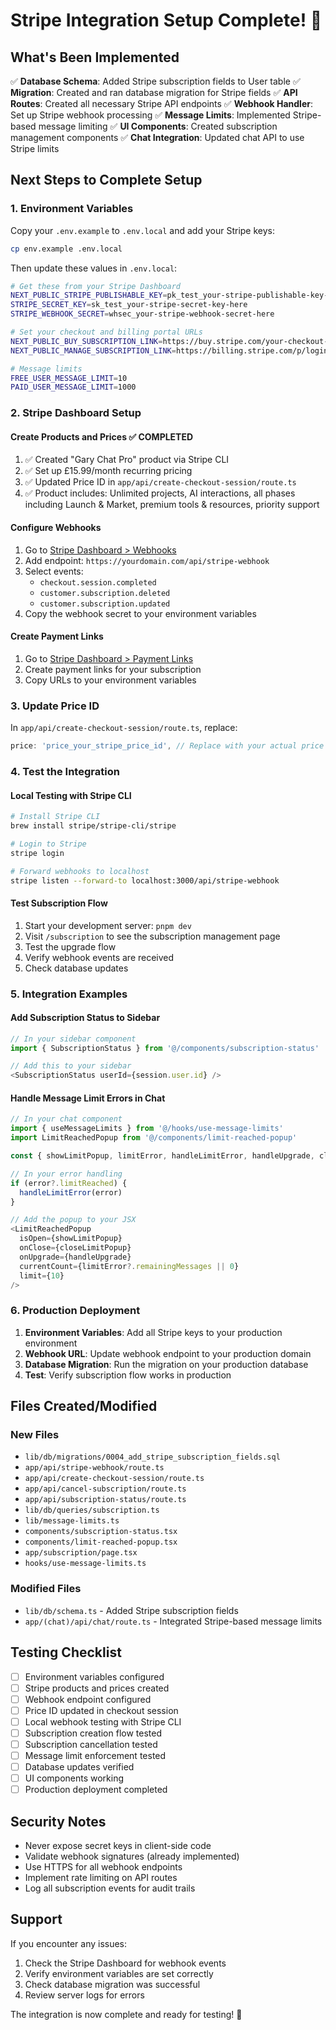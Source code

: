 # Stripe Integration Setup Complete! 🎉

## What's Been Implemented

✅ **Database Schema**: Added Stripe subscription fields to User table
✅ **Migration**: Created and ran database migration for Stripe fields
✅ **API Routes**: Created all necessary Stripe API endpoints
✅ **Webhook Handler**: Set up Stripe webhook processing
✅ **Message Limits**: Implemented Stripe-based message limiting
✅ **UI Components**: Created subscription management components
✅ **Chat Integration**: Updated chat API to use Stripe limits

## Next Steps to Complete Setup

### 1. Environment Variables
Copy your `.env.example` to `.env.local` and add your Stripe keys:

```bash
cp env.example .env.local
```

Then update these values in `.env.local`:
```bash
# Get these from your Stripe Dashboard
NEXT_PUBLIC_STRIPE_PUBLISHABLE_KEY=pk_test_your-stripe-publishable-key-here
STRIPE_SECRET_KEY=sk_test_your-stripe-secret-key-here
STRIPE_WEBHOOK_SECRET=whsec_your-stripe-webhook-secret-here

# Set your checkout and billing portal URLs
NEXT_PUBLIC_BUY_SUBSCRIPTION_LINK=https://buy.stripe.com/your-checkout-link
NEXT_PUBLIC_MANAGE_SUBSCRIPTION_LINK=https://billing.stripe.com/p/login/your-portal-link

# Message limits
FREE_USER_MESSAGE_LIMIT=10
PAID_USER_MESSAGE_LIMIT=1000
```

### 2. Stripe Dashboard Setup

#### Create Products and Prices ✅ COMPLETED
1. ✅ Created "Gary Chat Pro" product via Stripe CLI
2. ✅ Set up £15.99/month recurring pricing
3. ✅ Updated Price ID in `app/api/create-checkout-session/route.ts`
4. ✅ Product includes: Unlimited projects, AI interactions, all phases including Launch & Market, premium tools & resources, priority support

#### Configure Webhooks
1. Go to [Stripe Dashboard > Webhooks](https://dashboard.stripe.com/webhooks)
2. Add endpoint: `https://yourdomain.com/api/stripe-webhook`
3. Select events:
   - `checkout.session.completed`
   - `customer.subscription.deleted`
   - `customer.subscription.updated`
4. Copy the webhook secret to your environment variables

#### Create Payment Links
1. Go to [Stripe Dashboard > Payment Links](https://dashboard.stripe.com/payment-links)
2. Create payment links for your subscription
3. Copy URLs to your environment variables

### 3. Update Price ID
In `app/api/create-checkout-session/route.ts`, replace:
```typescript
price: 'price_your_stripe_price_id', // Replace with your actual price ID
```

### 4. Test the Integration

#### Local Testing with Stripe CLI
```bash
# Install Stripe CLI
brew install stripe/stripe-cli/stripe

# Login to Stripe
stripe login

# Forward webhooks to localhost
stripe listen --forward-to localhost:3000/api/stripe-webhook
```

#### Test Subscription Flow
1. Start your development server: `pnpm dev`
2. Visit `/subscription` to see the subscription management page
3. Test the upgrade flow
4. Verify webhook events are received
5. Check database updates

### 5. Integration Examples

#### Add Subscription Status to Sidebar
```typescript
// In your sidebar component
import { SubscriptionStatus } from '@/components/subscription-status'

// Add this to your sidebar
<SubscriptionStatus userId={session.user.id} />
```

#### Handle Message Limit Errors in Chat
```typescript
// In your chat component
import { useMessageLimits } from '@/hooks/use-message-limits'
import LimitReachedPopup from '@/components/limit-reached-popup'

const { showLimitPopup, limitError, handleLimitError, handleUpgrade, closeLimitPopup } = useMessageLimits()

// In your error handling
if (error?.limitReached) {
  handleLimitError(error)
}

// Add the popup to your JSX
<LimitReachedPopup
  isOpen={showLimitPopup}
  onClose={closeLimitPopup}
  onUpgrade={handleUpgrade}
  currentCount={limitError?.remainingMessages || 0}
  limit={10}
/>
```

### 6. Production Deployment

1. **Environment Variables**: Add all Stripe keys to your production environment
2. **Webhook URL**: Update webhook endpoint to your production domain
3. **Database Migration**: Run the migration on your production database
4. **Test**: Verify subscription flow works in production

## Files Created/Modified

### New Files
- `lib/db/migrations/0004_add_stripe_subscription_fields.sql`
- `app/api/stripe-webhook/route.ts`
- `app/api/create-checkout-session/route.ts`
- `app/api/cancel-subscription/route.ts`
- `app/api/subscription-status/route.ts`
- `lib/db/queries/subscription.ts`
- `lib/message-limits.ts`
- `components/subscription-status.tsx`
- `components/limit-reached-popup.tsx`
- `app/subscription/page.tsx`
- `hooks/use-message-limits.ts`

### Modified Files
- `lib/db/schema.ts` - Added Stripe subscription fields
- `app/(chat)/api/chat/route.ts` - Integrated Stripe-based message limits

## Testing Checklist

- [ ] Environment variables configured
- [ ] Stripe products and prices created
- [ ] Webhook endpoint configured
- [ ] Price ID updated in checkout session
- [ ] Local webhook testing with Stripe CLI
- [ ] Subscription creation flow tested
- [ ] Subscription cancellation tested
- [ ] Message limit enforcement tested
- [ ] Database updates verified
- [ ] UI components working
- [ ] Production deployment completed

## Security Notes

- Never expose secret keys in client-side code
- Validate webhook signatures (already implemented)
- Use HTTPS for all webhook endpoints
- Implement rate limiting on API routes
- Log all subscription events for audit trails

## Support

If you encounter any issues:
1. Check the Stripe Dashboard for webhook events
2. Verify environment variables are set correctly
3. Check database migration was successful
4. Review server logs for errors

The integration is now complete and ready for testing! 🚀
